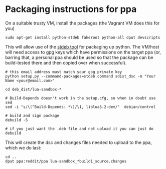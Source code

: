 # Packaging instructions for ppa

On a suitable trusty VM, install the packages (the Vagrant VM does this for
you)

```shell
sudo apt-get install python-stdeb fakeroot python-all dput devscripts
```

This will allow use of the [stdeb tool](https://github.com/astraw/stdeb/) for
packaging up python.  The VM/host will need access to gpg keys which have
permissions on the target ppa (or, barring that, a personal ppa should be used
so that the package can be build-tested there and then copied over when
successful).

```shell
# this email address must match your gpg private key
python setup.py --command-packages=stdeb.command sdist_dsc -m "Your Name <your@email.com>"

cd deb_dist/lua-sandbox-*

# Build-Depends doesn't work in the setup.cfg, so when in doubt use sed
sed -i "s/\(^Build-Depends:.*\)/\1, liblua5.2-dev/"  debian/control

# build and sign package
debuild -S

# if you just want the .deb file and not upload it you can just do
debuild
```

This will create the dsc and changes files needed to upload to the ppa, which we do last:

```shell
cd ..
dput ppa:reddit/ppa lua-sandbox_*build1_source.changes
```
